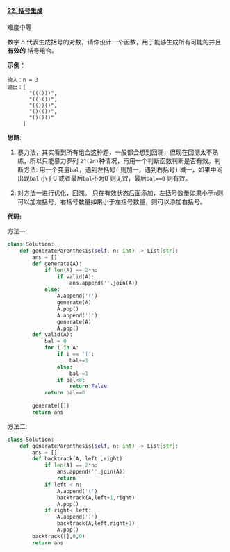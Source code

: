 #### [22. 括号生成](https://leetcode-cn.com/problems/generate-parentheses/)

难度中等

数字 *n* 代表生成括号的对数，请你设计一个函数，用于能够生成所有可能的并且 **有效的** 括号组合。

 

**示例：**

```
输入：n = 3
输出：[
       "((()))",
       "(()())",
       "(())()",
       "()(())",
       "()()()"
     ]
```

**思路**:

 1. 暴力法，其实看到所有组合这种题，一般都会想到回溯，但现在回溯太不熟练，所以只能暴力罗列 `2^(2n)`种情况，再用一个判断函数判断是否有效。判断方法: 用一个变量`bal`，遇到左括号`(` 则加一，遇到右括号`)` 减一，如果中间出现`bal` 小于0 或者最后`bal`不为0 则无效，最后`bal==0` 则有效。

 2. 对方法一进行优化，回溯。 只在有效状态后面添加，左括号数量如果小于`n`则可以加左括号，右括号数量如果小于左括号数量，则可以添加右括号。

    

**代码:**

方法一:

```python
class Solution:
    def generateParenthesis(self, n: int) -> List[str]:
        ans = []
        def generate(A):
            if len(A) == 2*n:
                if valid(A):
                    ans.append(''.join(A))
            else:
                A.append('(')
                generate(A)
                A.pop()
                A.append(')')
                generate(A)
                A.pop()
        def valid(A):
            bal = 0 
            for i in A:
                if i == '(':
                    bal+=1
                else:
                    bal-=1
                if bal<0:
                    return False
            return bal==0
        
        generate([])
        return ans
```

方法二:

```python
class Solution:
    def generateParenthesis(self, n: int) -> List[str]:
        ans = []
        def backtrack(A, left ,right):
            if len(A) == 2*n:
                ans.append(''.join(A))
                return
            if left < n:
                A.append('(')
                backtrack(A,left+1,right)
                A.pop()
            if right< left:
                A.append(')')
                backtrack(A,left,right+1)
                A.pop()
        backtrack([],0,0)
        return ans
```

